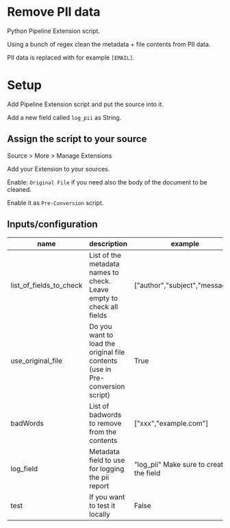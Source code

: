 # Remove PII data

Python Pipeline Extension script.

Using a bunch of regex clean the metadata + file contents from PII data.

PII data is replaced with for example `[EMAIL]`.

# Setup

Add Pipeline Extension script and put the source into it.

Add a new field called `log_pii` as String.

## Assign the script to your source

Source > More > Manage Extensions

Add your Extension to your sources.

Enable: `Original File` if you need also the body of the document to be cleaned.

Enable it as `Pre-Conversion` script.

## Inputs/configuration

| name                    | description                                                                   | example                                 |
| ----------------------- | ----------------------------------------------------------------------------- | --------------------------------------- |
| list_of_fields_to_check | List of the metadata names to check. Leave empty to check all fields          | ["author","subject","message"]          |
| use_original_file       | Do you want to load the original file contents (use in Pre-conversion script) | True                                    |
| badWords                | List of badwords to remove from the contents                                  | ["xxx","example.com"]                   |
| log_field               | Metadata field to use for logging the pii report                              | "log_pii" Make sure to create the field |
| test                    | If you want to test it locally                                                | False                                   |
